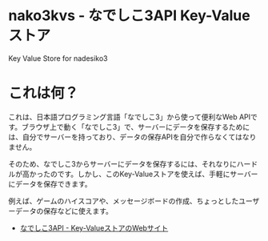 # nako3kvs - なでしこ3API Key-Valueストア

Key Value Store for nadesiko3

# これは何？

これは、日本語プログラミング言語「なでしこ3」から使って便利なWeb APIです。ブラウザ上で動く「なでしこ3」で、サーバーにデータを保存するためには、自分でサーバーを持っており、データの保存APIを自分で作らなくてはなりません。

そのため、なでしこ3からサーバーにデータを保存するには、それなりにハードルが高かったのです。しかし、このKey-Valueストアを使えば、手軽にサーバーにデータを保存できます。

例えば、ゲームのハイスコアや、メッセージボードの作成、ちょっとしたユーザーデータの保存などに使えます。

- [なでしこ3API - Key-ValueストアのWebサイト](https://nadesiko.net/index.php?nako3kvs)


